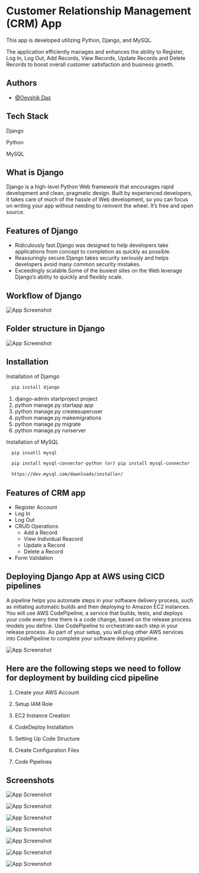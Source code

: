 # Customer Relationship Management (CRM) App

This app is developed utilizing Python, Django, and MySQL.
 
The application efficiently manages and enhances the ability to Register, Log In, Log Out, Add Records, View Records, Update Records and Delete Records to boost overall customer satisfaction and business growth.


## Authors

- [@Oeyshik Das](https://github.com/Oeyshik/Django-CRM)


## Tech Stack

Django 

Python

MySQL

## What is Django

Django is a high-level Python Web framework that encourages rapid development and clean, pragmatic design. Built by experienced developers, it takes care of much of the hassle of Web development, so you can focus on writing your app without needing to reinvent the wheel. It’s free and open source.

## Features of Django

- Ridiculously fast.Django was designed to help developers take applications from concept to completion as quickly as possible.
- Reassuringly secure.Django takes security seriously and helps developers avoid many common security mistakes.
- Exceedingly scalable.Some of the busiest sites on the Web leverage Django’s ability to quickly and flexibly scale.

## Workflow of Django

![App Screenshot](https://drive.google.com/uc?id=1xb6IK-3RUWO6uHclYnSarMMgRxC-537T)

## Folder structure in Django

![App Screenshot](https://drive.google.com/uc?id=1ZPTkLvmd0kI_OuUpOzKtBMQg0gUp-v5F)

## Installation

Installation of Djamgo

```bash
  pip install django
```

1. django-admin startproject project  
2. python manage.py startapp app
3. python manage.py createsuperuser
4. python manage.py makemigrations
5. python manage.py migrate
6. python manage.py runserver

Installation of MySQL

```bash
  pip insatll mysql

  pip install mysql-connector-python (or) pip install mysql-connector 

  https://dev.mysql.com/downloads/installer/
```

## Features of CRM app

- Register Account
- Log In
- Log Out
- CRUD Operations
    - Add a Record
    - View Individual Reacord
    - Update a Record
    - Delete a Record
- Form Validation

## Deploying Django App at AWS using CICD pipelines

A pipeline helps you automate steps in your software delivery process, such as initiating automatic builds and then deploying to Amazon EC2 instances. You will use AWS CodePipeline, a service that builds, tests, and deploys your code every time there is a code change, based on the release process models you define. Use CodePipeline to orchestrate each step in your release process. As part of your setup, you will plug other AWS services into CodePipeline to complete your software delivery pipeline.

![App Screenshot](https://drive.google.com/uc?id=1htPbadsCNTqjWNaBJwieIOOVEc88uMRD)

## Here are the following steps we need to follow for deployment by building cicd pipeline

1. Create your AWS Account 

2. Setup IAM Role

3. EC2 Instance Creation

4. CodeDeploy Installation

5. Setting Up Code Structure

6. Create Configuration Files

7. Code Pipelines

## Screenshots

![App Screenshot](https://drive.google.com/uc?id=1dAj0bIEVJqmGqOQUVpMlK-egBFu0f25b)

![App Screenshot](https://drive.google.com/uc?id=1KWuqZWcoSuDRrQFrZJvjav781iL3gt4c)

![App Screenshot](https://drive.google.com/uc?id=1oQXCK8Ziloae_srdm1oDPbEq2SKKAV5i)

![App Screenshot](https://drive.google.com/uc?id=1ODZLTUqVYAxV0qiVSOH37dXaVEUZYQl3)

![App Screenshot](https://drive.google.com/uc?id=1bH9odEVH8QUpcuByl2BsLs0v_peMS0C7)

![App Screenshot](https://drive.google.com/uc?id=19ENZl0MrlZGOWnQcXmxu_p_YW7NNlX27)

![App Screenshot](https://drive.google.com/uc?id=1OuesWH8qFrBgI1eQNHRosheGl6M7BR_L)
